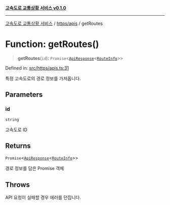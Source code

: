 [**고속도로 교통상황 서비스 v0.1.0**](../../../README.md)

***

[고속도로 교통상황 서비스](../../../modules.md) / [https/apis](../README.md) / getRoutes

# Function: getRoutes()

> **getRoutes**(`id`): `Promise`\<[`ApiResponse`](../../../types/https/interfaces/ApiResponse.md)\<[`RouteInfo`](../../../types/type-aliases/RouteInfo.md)\>\>

Defined in: [src/https/apis.ts:31](https://github.com/ksheyon123/road-status-preview/blob/d56258a23fae54155a9cd30000ae39fff6269a67/src/https/apis.ts#L31)

특정 고속도로의 경로 정보를 가져옵니다.

## Parameters

### id

`string`

고속도로 ID

## Returns

`Promise`\<[`ApiResponse`](../../../types/https/interfaces/ApiResponse.md)\<[`RouteInfo`](../../../types/type-aliases/RouteInfo.md)\>\>

경로 정보를 담은 Promise 객체

## Throws

API 요청이 실패할 경우 에러를 던집니다.
